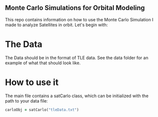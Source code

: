 ## Monte Carlo Simulations for Orbital Modeling

This repo contains information on how to use the Monte Carlo Simulation I made to analyze Satellites in orbit. Let's begin with:

# The Data

The Data should be in the format of TLE data. See the data folder for an example of what that should look like.

# How to use it

The main file contains a satCarlo class, which can be initialized with the path to your data file:

``` Ruby
carloObj = satCarlo("tleData.txt")
```
